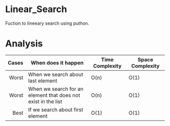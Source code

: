 # Linear_Search
Fuction to lineeary search using puthon.<br>
# Analysis
| Cases | When does it happen | Time Complexity | Space Complexity |
|------:|----------------------|-----------------|------------------|
| Worst | When we search about last element |  O(n) | O(1)|
| Worst | When we search for an element that does not exist in the list | O(n) | O(1) |
| Best | If we search about first element | O(1) | O(1) |
